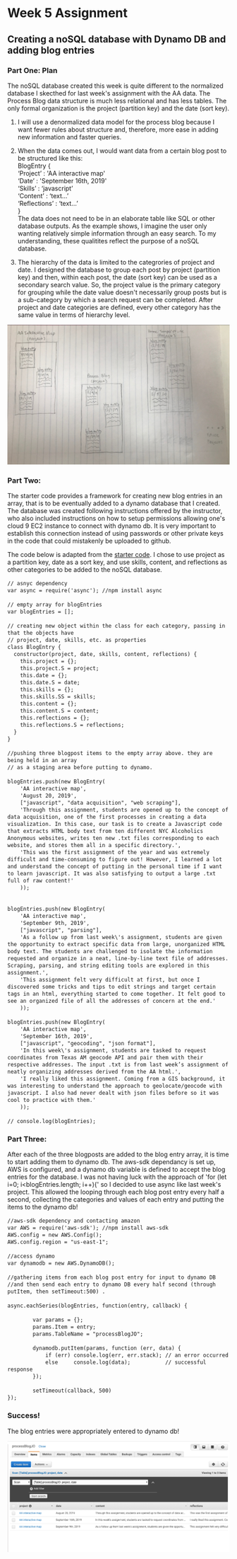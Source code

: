 # Week 5 Assignment
## Creating a noSQL database with Dynamo DB and adding blog entries

### Part One: Plan
The noSQL database created this week is quite different to the normalized database I skecthed for last week's assignment with the AA data. The Process Blog data structure is much less relational and has less tables. The only formal organization is the project (partition key) and the date (sort key).

1. I will use a denormalized data model for the process blog because I want fewer rules about structure and, therefore, more ease in adding new information and faster queries.

2. When the data comes out, I would want data from a certain blog post to be structured like this:<br/>
                BlogEntry {<br/>
                    ‘Project’ : 'AA interactive map'<br/>
                    ‘Date’ : 'September 16th, 2019'<br/>
                    ‘Skills’ : ‘javascript’<br/>
                    ‘Content’ : ‘text...’<br/>
                    ‘Reflections’ : ‘text…’<br/>
                }<br/>
  The data does not need to be in an elaborate table like SQL or other database outputs. As the example shows, I imagine the user only wanting relatively simple information through an easy search. To my understanding, these qualitites reflect the purpose of a noSQL database. 
  
3. The hierarchy of the data is limited to the categrories of project and date. I designed the database to group each post by project (partition key) and then, within each post, the date (sort key) can be used as a secondary search value. So, the project value is the primary category for grouping while the date value doesn't necessarily group posts but is a sub-category by which a search request can be completed. After project and date categories are defined, every other category has the same value in terms of hierarchy level.


![alt text](https://github.com/joutwater/Data-Structures/blob/master/week05/data/week05_datastructures1.png)

### Part Two:

The starter code provides a framework for creating new blog entries in an array, that is to be eventually added to a dynamo database that I created. The database was created following instructions offered by the instructor, who also included instructions on how to setup permissions allowing one's cloud 9 EC2 instance to connect with dynamo db. It is very important to establish this connection instead of using passwords or other private keys in the code that could mistakenly be uploaded to github.

The code below is adapted from the [starter code](https://github.com/visualizedata/data-structures/blob/master/weekly_assignment_05.md). I chose to use project as a partition key, date as a sort key, and use skills, content, and reflections as other categories to be added to the noSQL database.


    // asnyc dependency
    var async = require('async'); //npm install async

    // empty array for blogEntries
    var blogEntries = [];

    // creating new object within the class for each category, passing in that the objects have
    // project, date, skills, etc. as properties
    class BlogEntry {
      constructor(project, date, skills, content, reflections) {
        this.project = {};
        this.project.S = project;
        this.date = {}; 
        this.date.S = date;
        this.skills = {};
        this.skills.SS = skills;
        this.content = {};
        this.content.S = content;
        this.reflections = {};
        this.reflections.S = reflections;
      }
    }

    //pushing three blogpost items to the empty array above. they are being held in an array
    // as a staging area before putting to dynamo.

    blogEntries.push(new BlogEntry(
        'AA interactive map',
        'August 20, 2019',
        ["javascript", "data acquisition", "web scraping"],
        'Through this assignment, students are opened up to the concept of data acquisition, one of the first processes in creating a data visualization. In this case, our task is to create a Javascript code that extracts HTML body text from ten different NYC Alcoholics Anonymous websites, writes ten new .txt files corresponding to each website, and stores them all in a specific directory.',
        'This was the first assignment of the year and was extremely difficult and time-consuming to figure out! However, I learned a lot and understand the concept of putting in the personal time if I want to learn javascript. It was also satisfying to output a large .txt full of raw content!'
        ));


    blogEntries.push(new BlogEntry(
        'AA interactive map',
        'September 9th, 2019',
        ["javascript", "parsing"],
        'As a follow up from last week\'s assignment, students are given the opportunity to extract specific data from large, unorganized HTML body text. The students are challenged to isolate the information requested and organize in a neat, line-by-line text file of addresses. Scraping, parsing, and string editing tools are explored in this assignment.',
        'This assignment felt very difficult at first, but once I discovered some tricks and tips to edit strings and target certain tags in an html, everything started to come together. It felt good to see an organized file of all the addresses of concern at the end.'
        ));

    blogEntries.push(new BlogEntry(
        'AA interactive map',
        'September 16th, 2019',
        ["javascript", "geocoding", "json format"],
        'In this week\'s assignment, students are tasked to request coordinates from Texas AM geocode API and pair them with their respective addresses. The input .txt is from last week’s assignment of neatly organizing addresses derived from the AA html.',
        'I really liked this assignment. Coming from a GIS background, it was interesting to understand the approach to geolocate/geocode with javascript. I also had never dealt with json files before so it was cool to practice with them.'
        ));

    // console.log(blogEntries);

### Part Three:

After each of the three blogposts are added to the blog entry array, it is time to start adding them to dynamo db. The aws-sdk dependancy is set up, AWS is configured, and a dynamo db variable is defined to accept the blog entries for the database. I was not having luck with the approach of 'for (let i=0; i<blogEntries.length; i++){' so I decided to use async like last week's project. This allowed the looping through each blog post entry every half a second, collecting the categories and values of each entry and putting the items to the dynamo db!

    //aws-sdk dependency and contacting amazon
    var AWS = require('aws-sdk'); //npm install aws-sdk
    AWS.config = new AWS.Config();
    AWS.config.region = "us-east-1";

    //access dynamo
    var dynamodb = new AWS.DynamoDB();

    //gathering items from each blog post entry for input to dynamo DB
    //and then send each entry to dynamo DB every half second (through putItem, then setTimeout:500) .
    
    async.eachSeries(blogEntries, function(entry, callback) {

            var params = {};
            params.Item = entry; 
            params.TableName = "processBlogJO";

            dynamodb.putItem(params, function (err, data) {
                if (err) console.log(err, err.stack); // an error occurred
                else     console.log(data);           // successful response
            });

            setTimeout(callback, 500)
    });

### Success!

The blog entries were appropriately entered to dynamo db!

![alt text](https://github.com/joutwater/Data-Structures/blob/master/week05/data/week05_datastructures.png)
